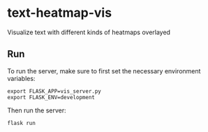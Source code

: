 # text-heatmap-vis
Visualize text with different kinds of heatmaps overlayed

## Run

To run the server, make sure to first set the necessary environment variables:

    export FLASK_APP=vis_server.py
    export FLASK_ENV=development

Then run the server:

    flask run

